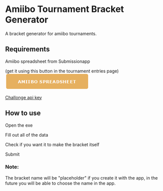 # Amiibo Tournament Bracket Generator
A bracket generator for amiibo tournaments.

## Requirements
Amiibo spreadsheet from Submissionapp

(get it using this button in the tournament entries page)
![alt text](media/image.png)

[Challonge api key](https://challonge.com/settings/developer)

## How to use
Open the exe

Fill out all of the data

Check if you want it to make the bracket itself

Submit

### Note:

The bracket name will be "placeholder" if you create it with the app, in the future you will be able to choose the name in the app.
